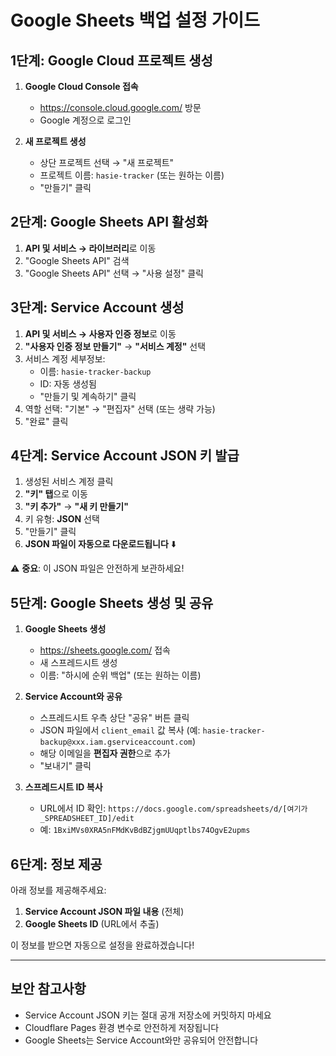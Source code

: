 # Google Sheets 백업 설정 가이드

## 1단계: Google Cloud 프로젝트 생성

1. **Google Cloud Console 접속**
   - https://console.cloud.google.com/ 방문
   - Google 계정으로 로그인

2. **새 프로젝트 생성**
   - 상단 프로젝트 선택 → "새 프로젝트"
   - 프로젝트 이름: `hasie-tracker` (또는 원하는 이름)
   - "만들기" 클릭

## 2단계: Google Sheets API 활성화

1. **API 및 서비스 → 라이브러리**로 이동
2. "Google Sheets API" 검색
3. "Google Sheets API" 선택 → "사용 설정" 클릭

## 3단계: Service Account 생성

1. **API 및 서비스 → 사용자 인증 정보**로 이동
2. **"사용자 인증 정보 만들기"** → **"서비스 계정"** 선택
3. 서비스 계정 세부정보:
   - 이름: `hasie-tracker-backup`
   - ID: 자동 생성됨
   - "만들기 및 계속하기" 클릭
4. 역할 선택: "기본" → "편집자" 선택 (또는 생략 가능)
5. "완료" 클릭

## 4단계: Service Account JSON 키 발급

1. 생성된 서비스 계정 클릭
2. **"키" 탭**으로 이동
3. **"키 추가"** → **"새 키 만들기"**
4. 키 유형: **JSON** 선택
5. "만들기" 클릭
6. **JSON 파일이 자동으로 다운로드됩니다** ⬇️

⚠️ **중요**: 이 JSON 파일은 안전하게 보관하세요!

## 5단계: Google Sheets 생성 및 공유

1. **Google Sheets 생성**
   - https://sheets.google.com/ 접속
   - 새 스프레드시트 생성
   - 이름: "하시에 순위 백업" (또는 원하는 이름)

2. **Service Account와 공유**
   - 스프레드시트 우측 상단 "공유" 버튼 클릭
   - JSON 파일에서 `client_email` 값 복사
     (예: `hasie-tracker-backup@xxx.iam.gserviceaccount.com`)
   - 해당 이메일을 **편집자 권한**으로 추가
   - "보내기" 클릭

3. **스프레드시트 ID 복사**
   - URL에서 ID 확인: 
     `https://docs.google.com/spreadsheets/d/[여기가_SPREADSHEET_ID]/edit`
   - 예: `1BxiMVs0XRA5nFMdKvBdBZjgmUUqptlbs74OgvE2upms`

## 6단계: 정보 제공

아래 정보를 제공해주세요:

1. **Service Account JSON 파일 내용** (전체)
2. **Google Sheets ID** (URL에서 추출)

이 정보를 받으면 자동으로 설정을 완료하겠습니다!

---

## 보안 참고사항

- Service Account JSON 키는 절대 공개 저장소에 커밋하지 마세요
- Cloudflare Pages 환경 변수로 안전하게 저장됩니다
- Google Sheets는 Service Account와만 공유되어 안전합니다
